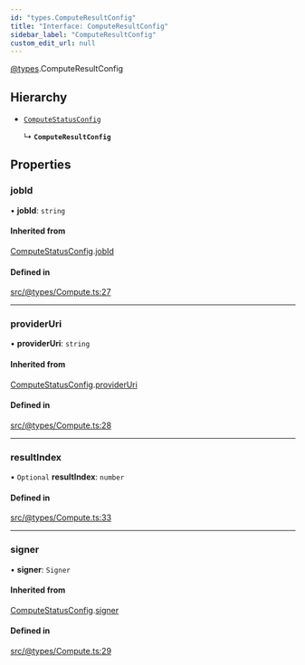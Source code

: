 ```yaml
---
id: "types.ComputeResultConfig"
title: "Interface: ComputeResultConfig"
sidebar_label: "ComputeResultConfig"
custom_edit_url: null
---
```


[@types](../modules/types.md).ComputeResultConfig

## Hierarchy

- [`ComputeStatusConfig`](types.ComputeStatusConfig.md)

  ↳ **`ComputeResultConfig`**

## Properties

### jobId

• **jobId**: `string`

#### Inherited from

[ComputeStatusConfig](types.ComputeStatusConfig.md).[jobId](types.ComputeStatusConfig.md#jobid)

#### Defined in

[src/@types/Compute.ts:27](https://github.com/deltaDAO/nautilus/blob/40edf26/src/@types/Compute.ts#L27)

___

### providerUri

• **providerUri**: `string`

#### Inherited from

[ComputeStatusConfig](types.ComputeStatusConfig.md).[providerUri](types.ComputeStatusConfig.md#provideruri)

#### Defined in

[src/@types/Compute.ts:28](https://github.com/deltaDAO/nautilus/blob/40edf26/src/@types/Compute.ts#L28)

___

### resultIndex

• `Optional` **resultIndex**: `number`

#### Defined in

[src/@types/Compute.ts:33](https://github.com/deltaDAO/nautilus/blob/40edf26/src/@types/Compute.ts#L33)

___

### signer

• **signer**: `Signer`

#### Inherited from

[ComputeStatusConfig](types.ComputeStatusConfig.md).[signer](types.ComputeStatusConfig.md#signer)

#### Defined in

[src/@types/Compute.ts:29](https://github.com/deltaDAO/nautilus/blob/40edf26/src/@types/Compute.ts#L29)
